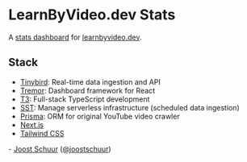 # LearnByVideo.dev Stats

A [stats dashboard](https://stats.learnbyvideo.dev) for [learnbyvideo.dev](https://learnbyvideo.dev).

## Stack

- [Tinybird](https://tinybird.co): Real-time data ingestion and API
- [Tremor](https://tremor.so): Dashboard framework for React
- [T3](https://create.t3.gg): Full-stack TypeScript development
- [SST](https://sst.dev): Manage serverless infrastructure (scheduled data ingestion)
- [Prisma](https://prisma.io): ORM for original YouTube video crawler
- [Next.js](https://nextjs.org)
- [Tailwind CSS](https://tailwindcss.com)

\- [Joost Schuur](https://joostschuur.com) ([@joostschuur](https://twitter.com/joostschuur))
